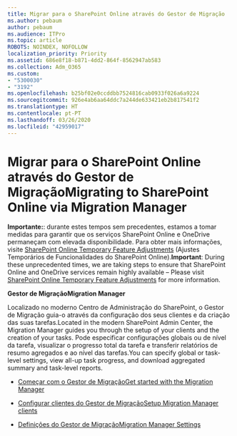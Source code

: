 ```yaml
---
title: Migrar para o SharePoint Online através do Gestor de Migração
ms.author: pebaum
author: pebaum
ms.audience: ITPro
ms.topic: article
ROBOTS: NOINDEX, NOFOLLOW
localization_priority: Priority
ms.assetid: 686e8f18-b871-4dd2-864f-8562947ab583
ms.collection: Adm_O365
ms.custom:
- "5300030"
- "3192"
ms.openlocfilehash: b25bf02e0ccddbb7524816cab0933f026a6a9224
ms.sourcegitcommit: 926e4ab6aa64ddc7a244de633421eb2b817541f2
ms.translationtype: HT
ms.contentlocale: pt-PT
ms.lasthandoff: 03/26/2020
ms.locfileid: "42959017"
---
```

# <a name="migrating-to-sharepoint-online-via-migration-manager"></a><span data-ttu-id="26d24-102">Migrar para o SharePoint Online através do Gestor de Migração</span><span class="sxs-lookup"><span data-stu-id="26d24-102">Migrating to SharePoint Online via Migration Manager</span></span>

<span data-ttu-id="26d24-103">**Importante:**: durante estes tempos sem precedentes, estamos a tomar medidas para garantir que os serviços SharePoint Online e OneDrive permaneçam com elevada disponibilidade. Para obter mais informações, visite [SharePoint Online Temporary Feature Adjustments](https://aka.ms/ODSPAdjustments) (Ajustes Temporários de Funcionalidades do SharePoint Online).</span><span class="sxs-lookup"><span data-stu-id="26d24-103">**Important**: During these unprecedented times, we are taking steps to ensure that SharePoint Online and OneDrive services remain highly available – Please visit [SharePoint Online Temporary Feature Adjustments](https://aka.ms/ODSPAdjustments) for more information.</span></span>

<span data-ttu-id="26d24-104">**Gestor de Migração**</span><span class="sxs-lookup"><span data-stu-id="26d24-104">**Migration Manager**</span></span>

<span data-ttu-id="26d24-105">Localizado no moderno Centro de Administração do SharePoint, o Gestor de Migração guia-o através da configuração dos seus clientes e da criação das suas tarefas.</span><span class="sxs-lookup"><span data-stu-id="26d24-105">Located in the modern SharePoint Admin Center, the Migration Manager guides you through the setup of your clients and the creation of your tasks.</span></span> <span data-ttu-id="26d24-106">Pode especificar configurações globais ou de nível da tarefa, visualizar o progresso total da tarefa e transferir relatórios de resumo agregados e ao nível das tarefas.</span><span class="sxs-lookup"><span data-stu-id="26d24-106">You can specify global or task-level settings, view all-up task progress, and download aggregated summary and task-level reports.</span></span>

- [<span data-ttu-id="26d24-107">Começar com o Gestor de Migração</span><span class="sxs-lookup"><span data-stu-id="26d24-107">Get started with the Migration Manager</span></span>](https://docs.microsoft.com/sharepointmigration/mm-get-started)

- [<span data-ttu-id="26d24-108">Configurar clientes do Gestor de Migração</span><span class="sxs-lookup"><span data-stu-id="26d24-108">Setup Migration Manager clients</span></span>](https://docs.microsoft.com/sharepointmigration/mm-setup-clients)

- [<span data-ttu-id="26d24-109">Definições do Gestor de Migração</span><span class="sxs-lookup"><span data-stu-id="26d24-109">Migration Manager Settings</span></span>](https://docs.microsoft.com/sharepointmigration/mm-settings)
